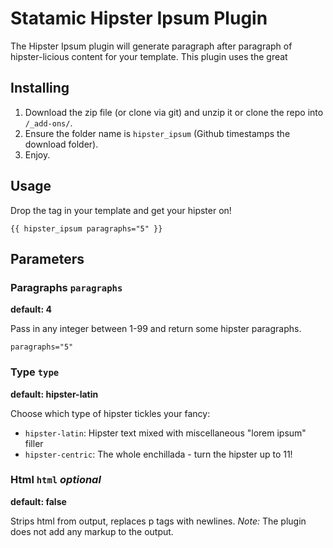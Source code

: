 Statamic Hipster Ipsum Plugin
================================

The Hipster Ipsum plugin will generate paragraph after paragraph of hipster-licious content for your template. This plugin uses the great []()

## Installing
1. Download the zip file (or clone via git) and unzip it or clone the repo into `/_add-ons/`.
2. Ensure the folder name is `hipster_ipsum` (Github timestamps the download folder).
3. Enjoy.

## Usage

Drop the tag in your template and get your hipster on!
    
    {{ hipster_ipsum paragraphs="5" }}

## Parameters

### Paragraphs `paragraphs`
**default: 4**

Pass in any integer between 1-99 and return some hipster paragraphs.

    paragraphs="5"

### Type `type`
**default: hipster-latin**

Choose which type of hipster tickles your fancy:

- `hipster-latin`: Hipster text mixed with miscellaneous "lorem ipsum" filler
- `hipster-centric`: The whole enchillada - turn the hipster up to 11!


### Html `html` *optional*
**default: false**

Strips html from output, replaces p tags with newlines. *Note:* The plugin does not add any markup to the output.